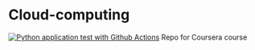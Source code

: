 # Cloud-computing
[![Python application test with Github Actions](https://github.com/Yayunyun/Cloud-computing/actions/workflows/main.yml/badge.svg)](https://github.com/Yayunyun/Cloud-computing/actions/workflows/main.yml)
Repo for Coursera course 
